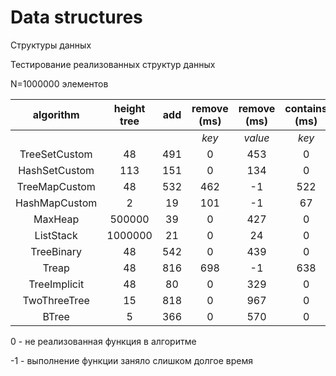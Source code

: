 # Data structures
Cтруктуры данных

Тестирование реализованных структур данных

N=1000000 элементов

|   algorithm   | height tree   |add        | remove (ms)   | remove (ms)  | contains (ms)   | contains (ms)   |
| :-------------: | :------:  | :------:| :----: | :------: | :----: | :------: |
|               |       |     |*key*     | *value*    | *key*    | *value*    |
| TreeSetCustom | 48      | 491    |0     | 453    | 0    | 385    |
| HashSetCustom | 113     | 151    |0     | 134    | 0    | 160    |
| TreeMapCustom | 48      | 532    |462   | -1     | 522  | -1     |
| HashMapCustom | 2       | 19     |101   | -1     | 67   | -1     |
| MaxHeap       | 500000  | 39     |0     | 427    | 0    | -1     |
| ListStack     | 1000000 | 21     |0     | 24     | 0    | -1     |
| TreeBinary    | 48      | 542    |0     | 439    | 0    | 358    |
| Treap         | 48      | 816    |698   | -1     | 638  | -1     |
| TreeImplicit  | 48      | 80     |0     | 329    | 0    | -1     |
| TwoThreeTree  | 15      | 818    |0     | 967    | 0    | 2526   |
| BTree         | 5       | 366    |0     | 570    | 0    | 486    |

0 	- не реализованная функция в алгоритме

-1 	- выполнение функции заняло слишком долгое время
